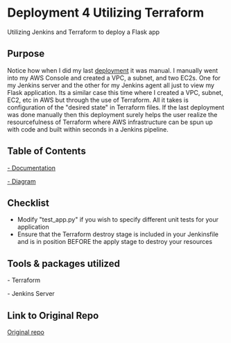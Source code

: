# Deployment 4 Utilizing Terraform
<p>
Utilizing Jenkins and Terraform to deploy a Flask app
</p>

## Purpose
<p>
Notice how when I did my last <a href="https://github.com/AdreReyes/Jenkins_deployment_3">deployment</a> it was manual. I manually went into my AWS Console and created a VPC, a subnet, and two EC2s. One for my Jenkins server and the other for my Jenkins agent all just to view my Flask application. Its a similar case this time where I created a VPC, subnet, EC2, etc in AWS but through the use of Terraform. All it takes is configuration of the "desired state" in Terraform files. If the last deployment was done manually then this deployment surely helps the user realize the resourcefulness of Terraform where AWS infrastructure can be spun up with code and built within seconds in a Jenkins pipeline. 
</p>

## Table of Contents

<a href="https://github.com/AdreReyes/Terraform_Deployment4/blob/main/Documentation.md"> - Documentation </a>

<a href="https://github.com/AdreReyes/Terraform_Deployment4/blob/main/Diagram_4.png"> - Diagram </a>

## Checklist
- Modify "test_app.py" if you wish to specify different unit tests for your application
- Ensure that the Terraform destroy stage is included in your Jenkinsfile and is in position BEFORE the apply stage to destroy your resources

## Tools & packages utilized
<p> - Terraform </p>
<p> - Jenkins Server </p>
    
## Link to Original Repo
<a href="https://github.com/kura-labs-org/kuralabs_deployment_4"> Original repo</a>


